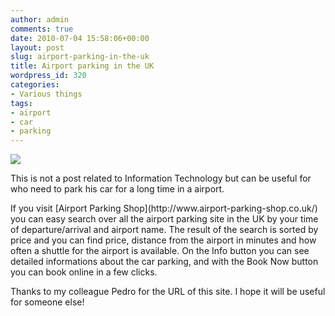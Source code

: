 ```yaml
---
author: admin
comments: true
date: 2010-07-04 15:58:06+00:00
layout: post
slug: airport-parking-in-the-uk
title: Airport parking in the UK
wordpress_id: 320
categories:
- Various things
tags:
- airport
- car
- parking
---
```


![](http://www.expobrain.net/wp-content/uploads/2010/07/airport-parking.jpg)

This is not a post related to Information Technology but can be useful for who need to park his car for a long time in a airport.

<!-- more -->If you visit [Airport Parking Shop](http://www.airport-parking-shop.co.uk/) you can easy search over all the airport parking site in the UK by your time of departure/arrival and airport name. The result of the search is sorted by price and you can find price, distance from the airport in minutes and how often a shuttle for the airport is available. On the Info button you can see detailed informations about the car parking, and with the Book Now button you can book online in a few clicks.

Thanks to my colleague Pedro for the URL of this site. I hope it will be useful for someone else!
